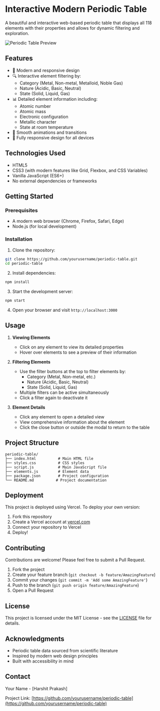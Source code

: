 # Interactive Modern Periodic Table

A beautiful and interactive web-based periodic table that displays all 118 elements with their properties and allows for dynamic filtering and exploration.

![Periodic Table Preview](https://modern-periodic-table-ehgy-git-main-harshit-prakashs-projects.vercel.app)

## Features

- 🎨 Modern and responsive design
- 🔍 Interactive element filtering by:
  - Category (Metal, Non-metal, Metalloid, Noble Gas)
  - Nature (Acidic, Basic, Neutral)
  - State (Solid, Liquid, Gas)
- 📊 Detailed element information including:
  - Atomic number
  - Atomic mass
  - Electronic configuration
  - Metallic character
  - State at room temperature
- 💫 Smooth animations and transitions
- 📱 Fully responsive design for all devices

## Technologies Used

- HTML5
- CSS3 (with modern features like Grid, Flexbox, and CSS Variables)
- Vanilla JavaScript (ES6+)
- No external dependencies or frameworks

## Getting Started

### Prerequisites

- A modern web browser (Chrome, Firefox, Safari, Edge)
- Node.js (for local development)

### Installation

1. Clone the repository:
```bash
git clone https://github.com/yourusername/periodic-table.git
cd periodic-table
```

2. Install dependencies:
```bash
npm install
```

3. Start the development server:
```bash
npm start
```

4. Open your browser and visit `http://localhost:3000`

## Usage

1. **Viewing Elements**
   - Click on any element to view its detailed properties
   - Hover over elements to see a preview of their information

2. **Filtering Elements**
   - Use the filter buttons at the top to filter elements by:
     - Category (Metal, Non-metal, etc.)
     - Nature (Acidic, Basic, Neutral)
     - State (Solid, Liquid, Gas)
   - Multiple filters can be active simultaneously
   - Click a filter again to deactivate it

3. **Element Details**
   - Click any element to open a detailed view
   - View comprehensive information about the element
   - Click the close button or outside the modal to return to the table

## Project Structure

```
periodic-table/
├── index.html          # Main HTML file
├── styles.css          # CSS styles
├── script.js           # Main JavaScript file
├── elements.js         # Element data
├── package.json        # Project configuration
└── README.md          # Project documentation
```

## Deployment

This project is deployed using Vercel. To deploy your own version:

1. Fork this repository
2. Create a Vercel account at [vercel.com](https://vercel.com)
3. Connect your repository to Vercel
4. Deploy!

## Contributing

Contributions are welcome! Please feel free to submit a Pull Request.

1. Fork the project
2. Create your feature branch (`git checkout -b feature/AmazingFeature`)
3. Commit your changes (`git commit -m 'Add some AmazingFeature'`)
4. Push to the branch (`git push origin feature/AmazingFeature`)
5. Open a Pull Request

## License

This project is licensed under the MIT License - see the [LICENSE](LICENSE) file for details.

## Acknowledgments

- Periodic table data sourced from scientific literature
- Inspired by modern web design principles
- Built with accessibility in mind

## Contact

Your Name - [Harshit Prakash]

Project Link: [https://github.com/yourusername/periodic-table](https://github.com/yourusername/periodic-table) 
